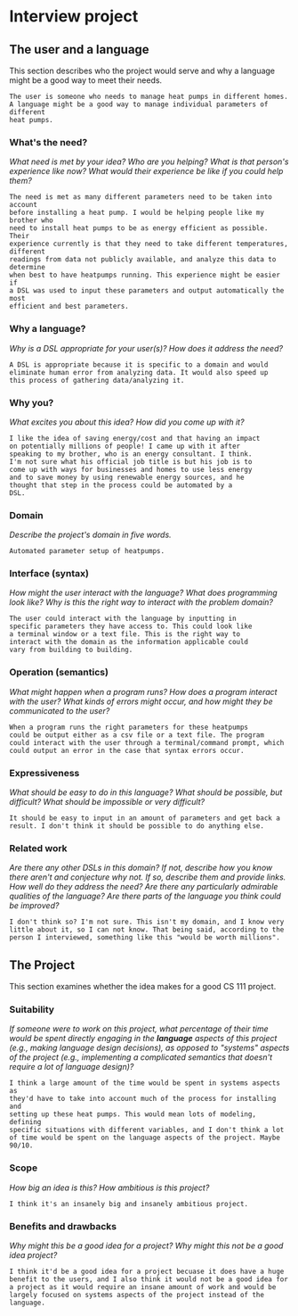 # Interview project

## The user and a language

This section describes who the project would serve and why a language might be a
good way to meet their needs.

    The user is someone who needs to manage heat pumps in different homes.
    A language might be a good way to manage individual parameters of different
    heat pumps.

### What's the need?

_What need is met by your idea? Who are you helping? What is that person's
experience like now? What would their experience be like if you could help
them?_

    The need is met as many different parameters need to be taken into account
    before installing a heat pump. I would be helping people like my brother who
    need to install heat pumps to be as energy efficient as possible. Their
    experience currently is that they need to take different temperatures, different
    readings from data not publicly available, and analyze this data to determine
    when best to have heatpumps running. This experience might be easier if
    a DSL was used to input these parameters and output automatically the most
    efficient and best parameters.

### Why a language?

_Why is a DSL appropriate for your user(s)? How does it address the need?_

    A DSL is appropriate because it is specific to a domain and would
    eliminate human error from analyzing data. It would also speed up
    this process of gathering data/analyzing it.

### Why you?

_What excites you about this idea? How did you come up with it?_

    I like the idea of saving energy/cost and that having an impact
    on potentially millions of people! I came up with it after
    speaking to my brother, who is an energy consultant. I think.
    I'm not sure what his official job title is but his job is to
    come up with ways for businesses and homes to use less energy
    and to save money by using renewable energy sources, and he
    thought that step in the process could be automated by a
    DSL.

### Domain

_Describe the project's domain in five words._

    Automated parameter setup of heatpumps.

### Interface (syntax)

_How might the user interact with the language? What does programming look
like? Why is this the right way to interact with the problem domain?_

    The user could interact with the language by inputting in
    specific parameters they have access to. This could look like
    a terminal window or a text file. This is the right way to
    interact with the domain as the information applicable could
    vary from building to building.

### Operation (semantics)

_What might happen when a program runs? How does a program interact with the
user? What kinds of errors might occur, and how might they be communicated to
the user?_

    When a program runs the right parameters for these heatpumps
    could be output either as a csv file or a text file. The program
    could interact with the user through a terminal/command prompt, which
    could output an error in the case that syntax errors occur.

### Expressiveness

_What should be easy to do in this language? What should be possible, but
difficult? What should be impossible or very difficult?_

    It should be easy to input in an amount of parameters and get back a
    result. I don't think it should be possible to do anything else.

### Related work

_Are there any other DSLs in this domain? If not, describe how you know there
aren't and conjecture why not. If so, describe them and provide links. How well
do they address the need? Are there any particularly admirable qualities of the
language? Are there parts of the language you think could be improved?_

    I don't think so? I'm not sure. This isn't my domain, and I know very
    little about it, so I can not know. That being said, according to the
    person I interviewed, something like this "would be worth millions". 

## The Project

This section examines whether the idea makes for a good CS 111 project.

### Suitability

_If someone were to work on this project, what percentage of their time would be
spent directly engaging in the **language** aspects of this project (e.g.,
making language design decisions), as opposed to "systems" aspects of the
project (e.g., implementing a complicated semantics that doesn't require a lot
of language design)?_

    I think a large amount of the time would be spent in systems aspects as
    they'd have to take into account much of the process for installing and
    setting up these heat pumps. This would mean lots of modeling, defining
    specific situations with different variables, and I don't think a lot
    of time would be spent on the language aspects of the project. Maybe
    90/10. 

### Scope

_How big an idea is this? How ambitious is this project?_

    I think it's an insanely big and insanely ambitious project.

### Benefits and drawbacks

_Why might this be a good idea for a project? Why might this not be a good idea
project?_

    I think it'd be a good idea for a project becuase it does have a huge
    benefit to the users, and I also think it would not be a good idea for
    a project as it would require an insane amount of work and would be
    largely focused on systems aspects of the project instead of the
    language.
